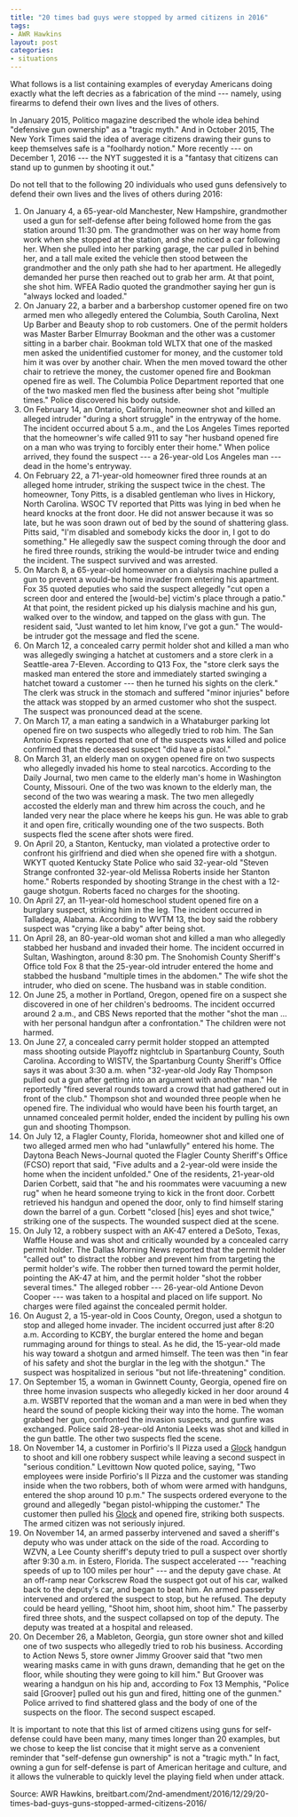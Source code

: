 ```yaml
---
title: "20 times bad guys were stopped by armed citizens in 2016"
tags:
- AWR Hawkins
layout: post
categories:
- situations
---
```


What follows is a list containing examples of everyday Americans doing exactly what the left decries as a fabrication of the mind --- namely, using firearms to defend their own lives and the lives of others.

In January 2015, Politico magazine described the whole idea behind "defensive gun ownership" as a "tragic myth." And in October 2015, The New York Times said the idea of average citizens drawing their guns to keep themselves safe is a "foolhardy notion." More recently --- on December 1, 2016 --- the NYT suggested it is a "fantasy that citizens can stand up to gunmen by shooting it out."

Do not tell that to the following 20 individuals who used guns defensively to defend their own lives and the lives of others during 2016:

1. On January 4, a 65-year-old Manchester, New Hampshire, grandmother used a gun for self-defense after being followed home from the gas station around 11:30 pm. The grandmother was on her way home from work when she stopped at the station, and she noticed a car following her. When she pulled into her parking garage, the car pulled in behind her, and a tall male exited the vehicle then stood between the grandmother and the only path she had to her apartment. He allegedly demanded her purse then reached out to grab her arm. At that point, she shot him. WFEA Radio quoted the grandmother saying her gun is "always locked and loaded."
2. On January 22, a barber and a barbershop customer opened fire on two armed men who allegedly entered the Columbia, South Carolina, Next Up Barber and Beauty shop to rob customers. One of the permit holders was Master Barber Elmurray Bookman and the other was a customer sitting in a barber chair. Bookman told WLTX that one of the masked men asked the unidentified customer for money, and the customer told him it was over by another chair. When the men moved toward the other chair to retrieve the money, the customer opened fire and Bookman opened fire as well. The Columbia Police Department reported that one of the two masked men fled the business after being shot "multiple times." Police discovered his body outside.
3. On February 14, an Ontario, California, homeowner shot and killed an alleged intruder "during a short struggle" in the entryway of the home. The incident occurred about 5 a.m., and the Los Angeles Times reported that the homeowner's wife called 911 to say "her husband opened fire on a man who was trying to forcibly enter their home." When police arrived, they found the suspect --- a 26-year-old Los Angeles man --- dead in the home's entryway.
4. On February 22, a 71-year-old homeowner fired three rounds at an alleged home intruder, striking the suspect twice in the chest. The homeowner, Tony Pitts, is a disabled gentleman who lives in Hickory, North Carolina. WSOC TV reported that Pitts was lying in bed when he heard knocks at the front door. He did not answer because it was so late, but he was soon drawn out of bed by the sound of shattering glass. Pitts said, "I'm disabled and somebody kicks the door in, I got to do something." He allegedly saw the suspect coming through the door and he fired three rounds, striking the would-be intruder twice and ending the incident. The suspect survived and was arrested.
5. On March 8, a 65-year-old homeowner on a dialysis machine pulled a gun to prevent a would-be home invader from entering his apartment. Fox 35 quoted deputies who said the suspect allegedly "cut open a screen door and entered the [would-be] victim's place through a patio." At that point, the resident picked up his dialysis machine and his gun, walked over to the window, and tapped on the glass with gun. The resident said, "Just wanted to let him know, I've got a gun." The would-be intruder got the message and fled the scene.
6. On March 12, a concealed carry permit holder shot and killed a man who was allegedly swinging a hatchet at customers and a store clerk in a Seattle-area 7-Eleven. According to Q13 Fox, the "store clerk says the masked man entered the store and immediately started swinging a hatchet toward a customer --- then he turned his sights on the clerk." The clerk was struck in the stomach and suffered "minor injuries" before the attack was stopped by an armed customer who shot the suspect. The suspect was pronounced dead at the scene.
7. On March 17, a man eating a sandwich in a Whataburger parking lot opened fire on two suspects who allegedly tried to rob him. The San Antonio Express reported that one of the suspects was killed and police confirmed that the deceased suspect "did have a pistol."
8. On March 31, an elderly man on oxygen opened fire on two suspects who allegedly invaded his home to steal narcotics. According to the Daily Journal, two men came to the elderly man's home in Washington County, Missouri. One of the two was known to the elderly man, the second of the two was wearing a mask. The two men allegedly accosted the elderly man and threw him across the couch, and he landed very near the place where he keeps his gun. He was able to grab it and open fire, critically wounding one of the two suspects. Both suspects fled the scene after shots were fired.
9. On April 20, a Stanton, Kentucky, man violated a protective order to confront his girlfriend and died when she opened fire with a shotgun. WKYT quoted Kentucky State Police who said 32-year-old "Steven Strange confronted 32-year-old Melissa Roberts inside her Stanton home." Roberts responded by shooting Strange in the chest with a 12-gauge shotgun. Roberts faced no charges for the shooting.
10. On April 27, an 11-year-old homeschool student opened fire on a burglary suspect, striking him in the leg. The incident occurred in Talladega, Alabama. According to WVTM 13, the boy said the robbery suspect was "crying like a baby" after being shot.
11. On April 28, an 80-year-old woman shot and killed a man who allegedly stabbed her husband and invaded their home. The incident occurred in Sultan, Washington, around 8:30 pm. The Snohomish County Sheriff's Office told Fox 8 that the 25-year-old intruder entered the home and stabbed the husband "multiple times in the abdomen." The wife shot the intruder, who died on scene. The husband was in stable condition.
12. On June 25, a mother in Portland, Oregon, opened fire on a suspect she discovered in one of her children's bedrooms. The incident occurred around 2 a.m., and CBS News reported that the mother "shot the man ... with her personal handgun after a confrontation." The children were not harmed.
13. On June 27, a concealed carry permit holder stopped an attempted mass shooting outside Playoffz nightclub in Spartanburg County, South Carolina. According to WISTV, the Spartanburg County Sheriff's Office says it was about 3:30 a.m. when "32-year-old Jody Ray Thompson pulled out a gun after getting into an argument with another man." He reportedly "fired several rounds toward a crowd that had gathered out in front of the club." Thompson shot and wounded three people when he opened fire. The individual who would have been his fourth target, an unnamed concealed permit holder, ended the incident by pulling his own gun and shooting Thompson.
14. On July 12, a Flagler County, Florida, homeowner shot and killed one of two alleged armed men who had "unlawfully" entered his home. The Daytona Beach News-Journal quoted the Flagler County Sheriff's Office (FCSO) report that said, "Five adults and a 2-year-old were inside the home when the incident unfolded." One of the residents, 21-year-old Darien Corbett, said that "he and his roommates were vacuuming a new rug" when he heard someone trying to kick in the front door. Corbett retrieved his handgun and opened the door, only to find himself staring down the barrel of a gun. Corbett "closed [his] eyes and shot twice," striking one of the suspects. The wounded suspect died at the scene.
15. On July 12, a robbery suspect with an AK-47 entered a DeSoto, Texas, Waffle House and was shot and critically wounded by a concealed carry permit holder. The Dallas Morning News reported that the permit holder "called out" to distract the robber and prevent him from targeting the permit holder's wife. The robber then turned toward the permit holder, pointing the AK-47 at him, and the permit holder "shot the robber several times." The alleged robber --- 26-year-old Antione Devon Cooper --- was taken to a hospital and placed on life support. No charges were filed against the concealed permit holder.
16. On August 2, a 15-year-old in Coos County, Oregon, used a shotgun to stop and alleged home invader. The incident occurred just after 8:20 a.m. According to KCBY, the burglar entered the home and began rummaging around for things to steal. As he did, the 15-year-old made his way toward a shotgun and armed himself. The teen was then "in fear of his safety and shot the burglar in the leg with the shotgun." The suspect was hospitalized in serious "but not life-threatening" condition.
17. On September 15, a woman in Gwinnett County, Georgia, opened fire on three home invasion suspects who allegedly kicked in her door around 4 a.m. WSBTV reported that the woman and a man were in bed when they heard the sound of people kicking their way into the home. The woman grabbed her gun, confronted the invasion suspects, and gunfire was exchanged. Police said 28-year-old Antonia Leeks was shot and killed in the gun battle. The other two suspects fled the scene.
18. On November 14, a customer in Porfirio's II Pizza used a [Glock](https://us.glock.com/) handgun to shoot and kill one robbery suspect while leaving a second suspect in "serious condition." Levittown Now quoted police, saying, "Two employees were inside Porfirio's II Pizza and the customer was standing inside when the two robbers, both of whom were armed with handguns, entered the shop around 10 p.m." The suspects ordered everyone to the ground and allegedly "began pistol-whipping the customer." The customer then pulled his [Glock](https://us.glock.com/) and opened fire, striking both suspects. The armed citizen was not seriously injured.
19. On November 14, an armed passerby intervened and saved a sheriff's deputy who was under attack on the side of the road. According to WZVN, a Lee County sheriff's deputy tried to pull a suspect over shortly after 9:30 a.m. in Estero, Florida. The suspect accelerated --- "reaching speeds of up to 100 miles per hour" --- and the deputy gave chase. At an off-ramp near Corkscrew Road the suspect got out of his car, walked back to the deputy's car, and began to beat him. An armed passerby intervened and ordered the suspect to stop, but he refused. The deputy could be heard yelling, "Shoot him, shoot him, shoot him." The passerby fired three shots, and the suspect collapsed on top of the deputy. The deputy was treated at a hospital and released.
20. On December 26, a Mableton, Georgia, gun store owner shot and killed one of two suspects who allegedly tried to rob his business. According to Action News 5, store owner Jimmy Groover said that "two men wearing masks came in with guns drawn, demanding that he get on the floor, while shouting they were going to kill him." But Groover was wearing a handgun on his hip and, according to Fox 13 Memphis, "Police said [Groover] pulled out his gun and fired, hitting one of the gunmen." Police arrived to find shattered glass and the body of one of the suspects on the floor. The second suspect escaped.

It is important to note that this list of armed citizens using guns for self-defense could have been many, many times longer than 20 examples, but we chose to keep the list concise that it might serve as a convenient reminder that "self-defense gun ownership" is not a "tragic myth." In fact, owning a gun for self-defense is part of American heritage and culture, and it allows the vulnerable to quickly level the playing field when under attack.

Source: AWR Hawkins, breitbart.com/2nd-amendment/2016/12/29/20-times-bad-guys-guns-stopped-armed-citizens-2016/
